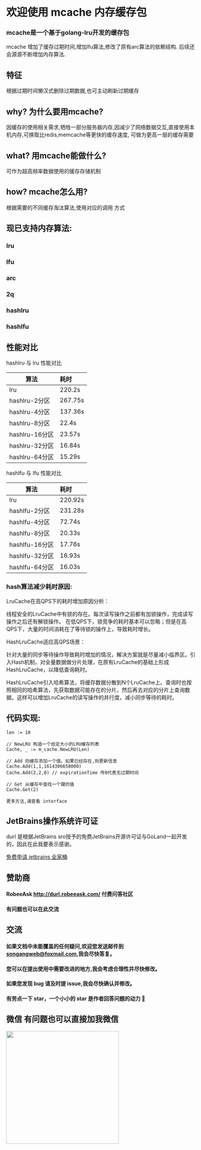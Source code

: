 # 欢迎使用 mcache 内存缓存包

### mcache是一个基于golang-lru开发的缓存包

mcache 增加了缓存过期时间,增加lfu算法,修改了原有arc算法的依赖结构.
后续还会源源不断增加内存算法.

## 特征
根据过期时间懒汉式删除过期数据,也可主动刷新过期缓存

## why? 为什么要用mcache?
因缓存的使用相关需求,牺牲一部分服务器内存,因减少了网络数据交互,直接使用本机内存,可换取比redis,memcache等更快的缓存速度,
可做为更高一层的缓存需要

## what? 用mcache能做什么?
可作为超高频率数据使用的缓存存储机制
  
## how? mcache怎么用?
根据需要的不同缓存淘汰算法,使用对应的调用 方式


## 现已支持内存算法:
### lru
### lfu
### arc
### 2q
### hashlru
### hashlfu

## 性能对比
hashlru 与 lru 性能对比

算法            | 耗时
-------------  | :-------------
lru            | 220.2s
hashlru-2分区   | 267.75s
hashlru-4分区   | 137.36s
hashlru-8分区   | 22.4s
hashlru-16分区  | 23.57s
hashlru-32分区  | 16.84s
hashlru-64分区  | 15.29s

hashlfu 与 lfu 性能对比

算法            | 耗时
-------------  | :-------------
lru            | 220.92s
hashlfu-2分区   | 231.28s
hashlfu-4分区   | 72.74s
hashlfu-8分区   | 20.33s
hashlfu-16分区  | 17.76s
hashlfu-32分区  | 16.93s
hashlfu-64分区  | 16.03s

### hash算法减少耗时原因:
LruCache在高QPS下的耗时增加原因分析：

线程安全的LruCache中有锁的存在。每次读写操作之前都有加锁操作，完成读写操作之后还有解锁操作。 在低QPS下，锁竞争的耗时基本可以忽略；但是在高QPS下，大量的时间消耗在了等待锁的操作上，导致耗时增长。

HashLruCache适应高QPS场景：

针对大量的同步等待操作导致耗时增加的情况，解决方案就是尽量减小临界区。引入Hash机制，对全量数据做分片处理，在原有LruCache的基础上形成HashLruCache，以降低查询耗时。

HashLruCache引入哈希算法，将缓存数据分散到N个LruCache上。查询时也按照相同的哈希算法，先获取数据可能存在的分片，然后再去对应的分片上查询数据。这样可以增加LruCache的读写操作的并行度，减小同步等待的耗时。

## 代码实现:    
    
    len := 10  
    
    // NewLRU 构造一个给定大小的LRU缓存列表
    Cache, _ := m_cache.NewLRU(Len)

    // Add 向缓存添加一个值。如果已经存在,则更新信息
    Cache.Add(1,1,1614306658000)
    Cache.Add(2,2,0) // expirationTime 传0代表无过期时间

    // Get 从缓存中查找一个键的值
    Cache.Get(2)

    更多方法,请查看 interface

## JetBrains操作系统许可证

durl 是根据JetBrains sro授予的免费JetBrains开源许可证与GoLand一起开发的，因此在此我要表示感谢。

[免费申请 jetbrains 全家桶](https://zhuanlan.zhihu.com/p/264139984?utm_source=wechat_session)

## 赞助商
#### RobeeAsk http://durl.robeeask.com/  付费问答社区
#### 有问题也可以在此交流

## 交流
#### 如果文档中未能覆盖的任何疑问,欢迎您发送邮件到<songangweb@foxmail.com>,我会尽快答复。
#### 您可以在提出使用中需要改进的地方,我会考虑合理性并尽快修改。
#### 如果您发现 bug 请及时提 issue,我会尽快确认并修改。
#### 有劳点一下 star，一个小小的 star 是作者回答问题的动力 🤝
#### 

## 微信 有问题也可以直接加我微信
<img src="https://user-images.githubusercontent.com/44894211/158759545-1d6cfa83-2659-40c9-8905-a5e15f1b1de0.png" width="300px">


